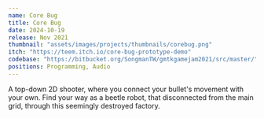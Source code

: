 ```yaml
---
name: Core Bug
title: Core Bug
date: 2024-10-19
release: Nov 2021
thumbnail: "assets/images/projects/thumbnails/corebug.png"
itch: "https://teem.itch.io/core-bug-prototype-demo"
codebase: "https://bitbucket.org/SongmanTW/gmtkgamejam2021/src/master/"
positions: Programming, Audio
---
```


A top-down 2D shooter, where you connect your bullet's movement with your own. Find your way as a beetle robot, that disconnected from the main grid, through this seemingly destroyed factory. 